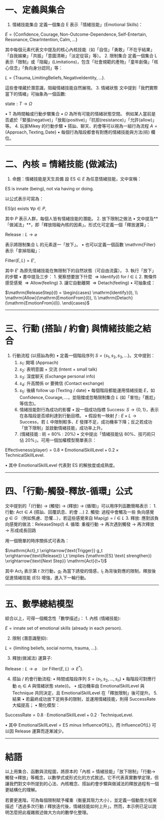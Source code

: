 # 一、定義與集合
1.	情緒技能集合
定義一個集合  E  表示「情緒技能」(Emotional Skills)：

$E = \{\text{Confidence}, \text{Courage}, \text{Non-Outcome-Dependence}, \text{Self-Entertain}, \text{Resonance}, \text{ClearIntention}, \text{Calm}, \ldots\}$

其中每個元素代表文中提及的核心內核技能（如「自信」「勇敢」「不在乎結果」「自我娛樂」「共振」「意圖清晰」「淡定從容」等）。
	2.	限制集合
定義一個集合  L  表示「限制」或「阻礙」(Limitations)，包含「社會規範的產物」「童年創傷」「核心信念」「負向身分認同」等：

$L = \{\text{Trauma}, \text{LimitingBeliefs}, \text{NegativeIdentity}, \dots\}$.

這些會埋藏於潛意識，阻礙情緒技能自然展現。
	3.	情緒狀態
文中提到「我們實際當下的情緒」可抽象為一個函數:

$\mathrm{state}: T \rightarrow \Omega$

•	T 為時間軸或行動步驟集合
•	$\Omega$ 為所有可能的情緒狀態空間。
例如某人當前是否處於「緊張(negative)」「放鬆(positive)」「抗拒(resistance)」「允許(allow)」等。
	4.	玩家Mikey 的行動步驟
	•	搭訕、聊天、約會等可以視為一組行為流程 $A = \{\mathrm{Approach}, \mathrm{Texting}, \mathrm{Date}\}$
	•	每個行為階段都會有對應的情緒技能與方法(術) 欄位。
    
---

# 二、內核 = 情緒技能 (做減法)
1.	命題：情緒技能是天生具備
設 $\mathrm{ES}\in E$ 為任意情緒技能，文中宣稱：

$\mathrm{ES} \text{ is innate (} \mathrm{being}\text{), not via having or doing.}$

以公式表示可寫為：

$\mathrm{ES}(p)\ \mathrm{exists}\ \forall p \in P$,

其中 $P$ 表示人群，每個人皆有情緒技能的潛能。
	2.	放下限制之做法
	•	文中提及**「做減法」**，即「釋放阻礙內核的因素」。形式化可定義一個「釋放運算」：

$\mathrm{Release}: L \rightarrow \varnothing$

表示將限制集合 L 的元素逐一「放下」。
	•	也可以定義一個函數 \mathrm{Filter} 表示「拿掉阻礙」：

$\mathrm{Filter}(E, L) = E'$,

其中 $E'$ 為原先情緒技能在無限制下的自然狀態（可自由流露）。
	3.	執行「放下」的步驟
	•	書中提及三步：
	1.	覺察想要放下什麼 $\Rightarrow \mathrm{Identify}(l)$ for $l \in L$
	2.	無條件感受感覺 $\Rightarrow \mathrm{Allow}$(feeling)
	3.	讓它自動離開 $\Rightarrow \mathrm{Detach}$(feeling)
	•	可抽象成：

$\mathrm{ReleaseStep}(l) =
\begin{cases}
\mathrm{Identify}(l), \\
\mathrm{Allow}(\mathrm{EmotionFrom}(l)), \\
\mathrm{Detach}(\mathrm{EmotionFrom}(l)).
\end{cases}$

---

# 三、行動 (搭訕 / 約會) 與情緒技能之結合
1.	行動流程 (以搭訕為例)
	•	定義一個階段序列 $S = \{ s_1, s_2, s_3, \dots\}$。文中提到：
	1.	$s_1$: 開場 (Approach)
	2.	$s_2$: 表明意圖 + 交流 (Intent + small talk)
	3.	$s_3$: 深度聊天 (Exchange personal info)
	4.	$s_4$: 升高關係 or 要微信 (Contact exchange)
	5.	$s_5$: 後續 follow up (Texting / date)
	•	每個階段都能運用情緒技能 $E$，如 $\mathrm{Confidence}, \mathrm{Courage}, \ldots$，並阻擋或忽略限制集合 $L$ (如「害怕」「尷尬」等信念)。
	2.	情緒技能對行為成功的影響
	•	設一個成功指標 $\mathrm{Success}$: $S \to \{0,1\}$，表示在各階段是否順利達到行動目標。
	•	假設有一映射 $f: E \times L \to \mathrm{Success}$，若 $L$ 中限制較多、$E$ 發揮不足，成功機率下降；反之若成功「放下限制」並啟動情緒技能，成功率上升。
	3.	(情緒技能 : 術 = 80% : 20%)
	•	文中提出「情緒技能佔 80%、技巧術只佔 20%」。可用一個加權模型簡單表示：

$\mathrm{Effectiveness}(\text{player}) = 0.8 \times \mathrm{EmotionalSkillLevel} + 0.2 \times \mathrm{TechnicalSkillLevel}$.

•	其中 $\mathrm{EmotionalSkillLevel}$ 代表對 $\mathrm{ES}$ 的解放度或成熟度。

---

# 四、「行動-觸發-釋放-循環」公式

文中提到的「(行動) → (觸發) → (釋放) → (循環)」可以用序列函數簡略表示：
	1.	行動: $\mathrm{Act} \in A$ (搭訕、回覆訊息、約會 …)
	2.	觸發: 過程中會觸及一些 負向感覺 $g \in G$ （例如焦慮、恐懼…），若這些感覺來自 $\mathrm{Map}(g) = l \in L$
	3.	釋放: 應對該負向感覺的做法：$\mathrm{ReleaseStep}(l)$
	4.	循環: 重複行動 → 再次遇到觸發 → 再次釋放 → 形成成長回路

用一個簡單的時序關係式可表為：

$\mathrm{Act}_t \xrightarrow{\text{Trigger}} g_t \xrightarrow{\text{Release}} l_t \implies
(\mathrm{ES} \text{ strengthen}) \xrightarrow{\text{Next Step}} \mathrm{Act}{t+1}$

其中 $\mathrm{Act}_t$ 表示第 $t$ 次行動，$g_t$ 為當下誘發的情感，$l_t$ 為背後對應的限制，釋放後促進情緒技能 ($\mathrm{ES}$) 增強，進入下一輪行動。

---

# 五、數學總結模型

綜合以上，可得一個概念性「數學描述」：
	1.	內核 (情緒技能):

$E = \text{innate set of emotional skills (already in each person)}$.

2.	限制 (潛意識壓抑):

$L = \{\text{limiting beliefs, social norms, trauma, …}\}$.

3.	釋放(做減法) 運算子:

$\mathrm{Release}: L \longrightarrow \varnothing
\quad\text{(or }\mathrm{Filter}(E,L) \rightarrow E^*\text{).}$

4.	搭訕 / 約會行動流程:
	•	時間或階段序列 $S = (s_1, s_2, …, s_n)$
	•	每階段可對應行動  $a_i \in A$ 與情緒狀態 $\mathrm{state}(i)$。
	•	成功機率由 $\mathrm{EmotionalSkillLevel}$ 與 $\mathrm{Technique}$ 共同決定，且 $\mathrm{EmotionalSkillLevel}$ 在「釋放限制」後可提升。
	5.	結果
	•	若最終成功放下足夠多的限制，並運用情緒技能，則得 $\mathrm{SuccessRate}$ 大幅提高；
	•	簡化模型：

$\mathrm{SuccessRate} = 0.8 \cdot \mathrm{EmotionalSkillLevel} + 0.2 \cdot \mathrm{TechniqueLevel}$.

•	其中 $\mathrm{EmotionalSkillLevel} = \mathrm{ES}\ minus\ \mathrm{InfluenceOf}(L)$，而 $\mathrm{InfluenceOf}(L)$ 可以因 $\mathrm{Release}$ 運算而逐漸減少。

---

# 結語

以上用集合、函數與流程圖，將原本的「內核 = 情緒技能」「放下限制」「行動→觸發→釋放」等概念，以數學式或形式化的方式敘述。它不代表真實數學定理，但讓我們對文中所提到的心法、內核概念、搭訕約會步驟與做減法的釋放過程有一個更結構化的理解。

若要更進階，可為每個限制賦予權重（衡量其阻力大小），並定義一個動態方程來描述「透過多次行動 / 釋放迭代後，情緒技能如何上升」。然而，本示例已足以說明怎麼把此複雜敘述做大方向的數學化整理。
